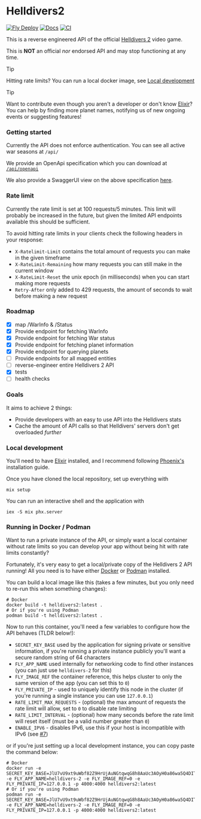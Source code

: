 # Helldivers2
[![Fly Deploy](https://github.com/dealloc/helldivers2-api/actions/workflows/fly.yml/badge.svg)](https://github.com/dealloc/helldivers2-api/actions/workflows/fly.yml)
[![Docs](https://img.shields.io/badge/hex-docs-lightgreen.svg)](https://dealloc.github.io/helldivers2-api)
[![CI](https://github.com/dealloc/helldivers2-api/actions/workflows/elixir.yml/badge.svg)](https://github.com/dealloc/helldivers2-api/actions/workflows/elixir.yml)

This is a reverse engineered API of the official [Helldivers 2](https://store.steampowered.com/agecheck/app/553850/) video game.

This is **NOT** an official *nor* endorsed API and may stop functioning at any time.

> [!TIP]
> Hitting rate limits? You can run a local docker image, see [Local development](#running-in-docker--podman)

> [!TIP]
> Want to contribute even though you aren't a developer or don't know [Elixir](https://elixir-lang.org/)?
> You can help by finding more planet names, notifying us of new ongoing events
> or suggesting features!

### Getting started
Currently the API does not enforce authentication.
You can see all active war seasons at `/api/`

We provide an OpenApi specification which you can download at [`/api/openapi`](https://helldivers-2.fly.dev/api/openapi)

We also provide a SwaggerUI view on the above specification [here](https://helldivers-2.fly.dev/api/swaggerui).

### Rate limit
Currently the rate limit is set at 100 requests/5 minutes.
This limit will probably be increased in the future, but given the limited API endpoints available this should be sufficient.

To avoid hitting rate limits in your clients check the following headers in your response:
- `X-Ratelimit-Limit` contains the total amount of requests you can make in the given timeframe
- `X-RateLimit-Remaining` how many requests you can still make in the current window
- `X-RateLimit-Reset` the unix epoch (in milliseconds) when you can start making more requests
- `Retry-After` only added to 429 requests, the amount of seconds to wait before making a new request

### Roadmap
- [X] map /WarInfo & /Status
- [X] Provide endpoint for fetching WarInfo
- [X] Provide endpoint for fetching War status
- [X] Provide endpoint for fetching planet information
- [X] Provide endpoint for querying planets
- [ ] Provide endpoints for all mapped entities
- [ ] reverse-engineer entire Helldivers 2 API
- [X] tests
- [ ] health checks

### Goals
It aims to achieve 2 things:
- Provide developers with an easy to use API into the Helldivers stats
- Cache the amount of API calls so that Helldivers' servers don't get overloaded *further*

### Local development
You'll need to have [Elixir](https://elixir-lang.org/install.html) installed, and I recommend following [Phoenix's](https://hexdocs.pm/phoenix/installation.html) installation guide.

Once you have cloned the local repository, set up everything with
```shell
mix setup
```

You can run an interactive shell and the application with
```shell
iex -S mix phx.server
```

### Running in Docker / Podman
Want to run a private instance of the API, or simply want a local container without rate limits
so you can develop your app without being hit with rate limits constantly?

Fortunately, it's very easy to get a local/private copy of the Helldivers 2 API running!
All you need is to have either [Docker](https://www.docker.com/) or [Podman](https://podman.io/) installed.

You can build a local image like this (takes a few minutes, but you only need to re-run this when something changes):
```shell
# Docker
docker build -t helldivers2:latest .
# Or if you're using Podman
podman build -t helldivers2:latest .
```

Now to run this container, you'll need a few variables to configure how the API behaves (TLDR below!):
- `SECRET_KEY_BASE` used by the application for signing private or sensitive information, if you're running a private instance publicly you'll want a secure random string of 64 characters
- `FLY_APP_NAME` used internally for networking code to find other instances (you can just use `helldivers-2` for this)
- `FLY_IMAGE_REF` the container reference, this helps cluster to only the same version of the app (you can set this to `0`)
- `FLY_PRIVATE_IP` - used to uniquely identify this node in the cluster (if you're running a single instance you can use `127.0.0.1`)
- `RATE_LIMIT_MAX_REQUESTS` - (optional) the max amount of requests the rate limit will allow, set to `0` to disable rate limiting
- `RATE_LIMIT_INTERVAL` - (optional) how many seconds before the rate limit will reset itself (must be a valid number greater than `0`)
- `ENABLE_IPV6` - disables IPv6, use this if your host is incompatible with IPv6 (see [#7](https://github.com/dealloc/helldivers2-api/issues/7))

or if you're just setting up a local development instance, you can copy paste the command below:
```shell
# Docker
docker run -e SECRET_KEY_BASE=JlU7vU9xt9uWbf82Z9HrUjAuNGtqwqG8h8AaUc3AOyH0a86wa5Q4DITNLorGmILv -e FLY_APP_NAME=helldivers-2 -e FLY_IMAGE_REF=0 -e FLY_PRIVATE_IP=127.0.0.1 -p 4000:4000 helldivers2:latest
# Or if you're using Podman
podman run -e SECRET_KEY_BASE=JlU7vU9xt9uWbf82Z9HrUjAuNGtqwqG8h8AaUc3AOyH0a86wa5Q4DITNLorGmILv -e FLY_APP_NAME=helldivers-2 -e FLY_IMAGE_REF=0 -e FLY_PRIVATE_IP=127.0.0.1 -p 4000:4000 helldivers2:latest
```
